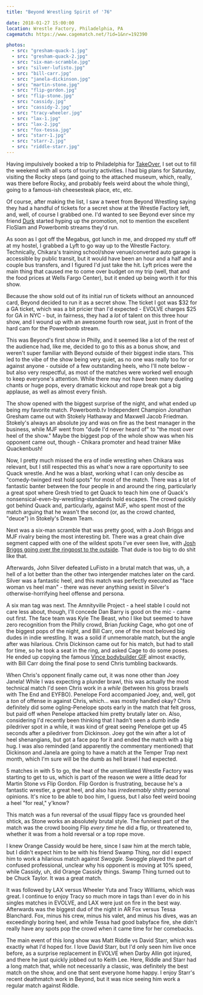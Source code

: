 ```yaml
---
title: "Beyond Wrestling Spirit of '76"

date: 2018-01-27 15:00:00
location: Wrestle Factory, Philadelphia, PA
cagematch: https://www.cagematch.net/?id=1&nr=192390

photos:
  - src: "gresham-quack-1.jpg"
  - src: "gresham-quack-2.jpg"
  - src: "six-man-scramble.jpg"
  - src: "silver-lufisto.jpg"
  - src: "bill-carr.jpg"
  - src: "janela-dickinson.jpg"
  - src: "martin-stone.jpg"
  - src: "flip-gordon.jpg"
  - src: "flip-stone.jpg"
  - src: "cassidy.jpg"
  - src: "cassidy-2.jpg"
  - src: "tracy-wheeler.jpg"
  - src: "lax-1.jpg"
  - src: "lax-2.jpg"
  - src: "fox-tessa.jpg"
  - src: "starr-1.jpg"
  - src: "starr-2.jpg"
  - src: "riddle-starr.jpg"
---
```


Having impulsively booked a trip to Philadelphia for [TakeOver](/wrestling/takeover-philadelphia), I set out to fill the weekend with all sorts of touristy activities. I had big plans for Saturday, visiting the Rocky steps (and going to the attached museum, which, really, was there before Rocky, and probably feels weird about the whole thing), going to a famous-ish cheesesteak place, etc, etc.

Of course, after making the list, I saw a tweet from Beyond Wrestling saying they had a handful of tickets for a secret show at the Wrestle Factory left, and, well, of course I grabbed one. I'd wanted to see Beyond ever since my friend [Durk](https://twitter.com/DurkHendrunkqs) started hyping up the promotion, not to mention the excellent FloSlam and Powerbomb streams they'd run.

As soon as I got off the Megabus, got lunch in me, and dropped my stuff off at my hostel, I grabbed a Lyft to go way up to the Wrestle Factory. Technically, Chikara's training school/show venue/converted auto garage is accessible by public transit, but it would have been an hour and a half and a couple bus transfers, and I figured I'd just take the hit. Lyft prices were the main thing that caused me to come over budget on my trip (well, that and the food prices at Wells Fargo Center), but it ended up being worth it for this show.

Because the show sold out of its initial run of tickets without an announced card, Beyond decided to run it as a secret show. The ticket I got was $32 for a GA ticket, which was a bit pricier than I'd expected - EVOLVE charges $25 for GA in NYC - but, in fairness, they had a _lot_ of talent on this three hour show, and I wound up with an awesome fourth row seat, just in front of the hard cam for the Powerbomb stream.

This was Beyond's first show in Philly, and it seemed like a lot of the rest of the audience had, like me, decided to go to this as a bonus show, and weren't super familiar with Beyond outside of their biggest indie stars. This led to the vibe of the show being very quiet, as no one was really too for or against anyone - outside of a few outstanding heels, who I'll note below - but also very respectful, as most of the matches were worked well enough to keep everyone's attention. While there may not have been many dueling chants or huge pops, every dramatic kickout and rope break got a big applause, as well as almost every finish.

The show opened with the biggest surprise of the night, and what ended up being my favorite match. Powerbomb.tv Independent Champion Jonathan Gresham came out with Stokely Hathaway and Maxwell Jacob Friedman. Stokely's always an absolute joy and was on fire as the best manager in the business, while MJF went from "dude I'd never heard of" to "the most over heel of the show." Maybe the biggest pop of the whole show was when his opponent came out, though - Chikara promoter and head trainer Mike Quackenbush!

Now, I pretty much missed the era of indie wrestling when Chikara was relevant, but I still respected this as what's now a rare opportunity to see Quack wrestle. And he was a blast, working what I can only descibe as "comedy-twinged rest hold spots" for most of the match. There was a lot of fantastic banter between the four people in and around the ring, particularly a great spot where Gresh tried to get Quack to teach him one of Quack's nonsensical-even-by-wrestling-standards hold escapes. The crowd quickly got behind Quack and, particularly, against MJF, who spent most of the match arguing that he wasn't the second (or, as the crowd chanted, "deuce") in Stokely's Dream Team.

Next was a six-man scramble that was pretty good, with a Josh Briggs and MJF rivalry being the most interesting bit. There was a great chain dive segment capped with one of the wildest spots I've ever seen live, with [Josh Briggs going over the ringpost to the outside](https://twitter.com/HeyImRob37/status/957336490660556804). That dude is too big to do shit like that.

Afterwards, John Silver defeated LuFisto in a brutal match that was, uh, a hell of a lot better than the other two intergender matches later on the card. Silver was a fantastic heel, and this match was perfectly executed as "face woman vs heel man" - there was never anything sexist in Silver's otherwise-horrifying heel offense and persona.

A six man tag was next. The Amnityville Project - a heel stable I could not care less about, though, I'll concede Dan Barry is good on the mic - came out first. The face team was Kyle The Beast, who I like but seemed to have zero recognition from the Philly crowd, Brian _fucking_ Cage, who got one of the biggest pops of the night, and Bill Carr, one of the most beloved big dudes in indie wrestling. It was a solid if unmemorable match, but the angle after was hilarious. Chris Dickinson came out for his match, but had to stall for time, so he took a seat in the ring, and asked Cage to do some poses. He ended up copying the famous [Vince bodybuilder GIF](https://media.giphy.com/media/LLWP1seiT4fC/giphy.gif) almost exactly, with Bill Carr doing the final pose to send Chris tumbling backwards.

When Chris's opponent finally came out, it was none other than Joey Janela! While I was expecting a plunder brawl, this was actually the most technical match I'd seen Chris work in a _while_ (between his gross brawls with The End and EYFBO). Penelope Ford accompanied Joey, and, well, got a _ton_ of offense in against Chris, which... was mostly handled okay? Chris definitely did some ogling-Penelope spots early in the match that felt gross, but paid off when Penelope attacked him pretty brutally later on. Also, considering I'd recently been thinking that I hadn't seen a dumb indie piledriver spot in a while, it was kind of great seeing Penelope get up 45 seconds after a piledriver from Dickinson. Joey got the win after a lot of heel shenangians, but got a face pop for it and ended the match with a big hug. I was also reminded (and apparently the commentary mentioned) that Dickinson and Janela are going to have a match at the Temper Trap next month, which I'm sure will be the dumb as hell brawl I had expected.

5 matches in with 5 to go, the heat of the unventilated Wrestle Factory was starting to get to us, which is part of the reason we were a little dead for Martin Stone vs Flip Gordon. Flip Gordon is frustrating, because he's a fantastic wrestler, a great heel, and also has _irredeemably_ shitty personal opinions. It's nice to be able to boo him, I guess, but I also feel weird booing a heel "for real," y'know?

This match was a fun reversal of the usual flippy face vs grounded heel shtick, as Stone works an absolutely brutal style. The funniest part of the match was the crowd booing Flip _every time_ he did a flip, or threatened to, whether it was from a hold reversal or a top rope move.

I knew Orange Cassidy would be here, since I saw him at the merch table, but I didn't expect him to be with his friend Swamp Thing, nor did I expect him to work a hilarious match against _Swoggle_. Swoggle played the part of confused professional, unclear why his opponent is moving at 10% speed, while Cassidy, uh, did Orange Cassidy things. Swamp Thing turned out to be Chuck Taylor. It was a great match.

It was followed by LAX versus Wheeler Yuta and Tracy Williams, which was great. I continue to enjoy Tracy so much more in tags than I ever do in his singles matches in EVOLVE, and LAX were just on fire in the best way. Afterwards was the biggest dud of the night in AR Fox versus Tessa Blanchard. Fox, minus his crew, minus his valet, and minus his dives, was an exceedingly boring heel, and while Tessa had good babyface fire, she didn't really have any spots pop the crowd when it came time for her comebacks.

The main event of this long show was Matt Riddle vs David Starr, which was exactly what I'd hoped for. I love David Starr, but I'd only seen him live once before, as a surprise replacement in EVOLVE when Darby Allin got injured, and there he just quickly jobbed out to Keith Lee. Here, Riddle and Starr had a long match that, while not necessarily a classic, was definitely the best match on the show, and one that sent everyone home happy. I enjoy Starr's recent deathmatch work in Beyond, but it was nice seeing him work a regular match against Riddle.

